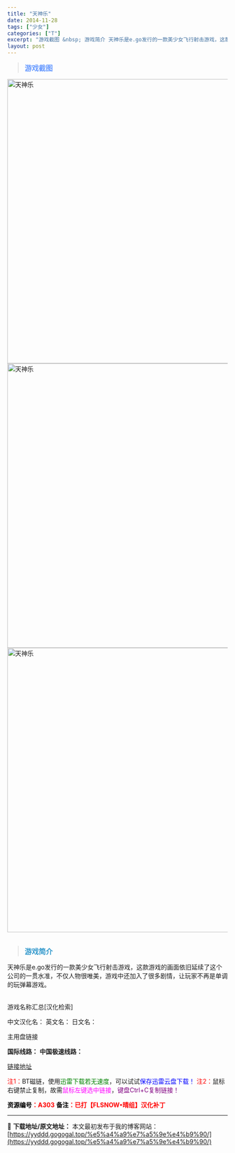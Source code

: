 ```yaml
---
title: "天神乐"
date: 2014-11-28
tags: ["少女"]
categories: ["T"]
excerpt: "游戏截图 &nbsp; 游戏简介 天神乐是e.go发行的一款美少女飞行射击游戏，这款游戏的画面依旧延续了这个公司的一贯水准，不仅人物很唯美，游戏中还加入了很多剧情，让玩家不再是单调的玩弹幕游戏。 &nbsp; 游戏名称汇总[汉化检索] 中文汉化名： 英文名： 日文名： 主用盘链接 国际线路： 中国极&hellip;"
layout: post
---
```


<div>
<blockquote><b><span style="font-size: 12pt; color: #6699ff;">游戏截图</span></b></blockquote>
<div><img title="点击放大" src="https://yyddd.gogogal.top/wp-content/uploads/2025/04/20250430_6811fcdd911e4.webp" alt="天神乐" width="650" /></div>
<div><img title="点击放大" src="https://yyddd.gogogal.top/wp-content/uploads/2025/04/20250430_6811fcdfc889c.webp" alt="天神乐" width="650" /></div>
<div><img title="点击放大" src="https://yyddd.gogogal.top/wp-content/uploads/2025/04/20250430_6811fce2a38b4.webp" alt="天神乐" width="650" /></div>
&nbsp;
<blockquote><b><span style="font-size: 12pt; color: #3399cc;">游戏简介</span></b></blockquote>
<div>天神乐是e.go发行的一款美少女飞行射击游戏，这款游戏的画面依旧延续了这个公司的一贯水准，不仅人物很唯美，游戏中还加入了很多剧情，让玩家不再是单调的玩弹幕游戏。</div>
&nbsp;

游戏名称汇总[汉化检索]

中文汉化名：
英文名：
日文名：
</div>
<div class="panel panel-primary">
<div class="panel-heading">主用盘链接</div>
<div class="panel-body">

<b>国际线路：</b>
<b>中国极速线路：</b>

<!--wechatfans start-->

<a href="https://pan.xunlei.com/s/VOSS3A_Sk25EMGu33C6lt8fmA1?pwd=u73q#">链接地址</a>

<!--wechatfans end-->
<span style="color: #ff0000;">注1：</span>BT磁链，使用<span style="color: #008000;">迅雷下载若无速度</span>，可以试试<span style="color: #0000ff;">保存迅雷云盘下载！</span>
<span style="color: #ff0000;">注2：</span>鼠标右键禁止复制，故需<span style="color: #ff00ff;">鼠标左键选中链接</span>，<span style="color: #800080;">键盘Ctrl+C复制链接！</span>

</div>
<div class="panel-footer"><span style="color: #ff0000;"><b><span style="color: #000000;">资源编号</span>：A303</b></span>
<span style="color: #ff0000;"><b><span style="color: #000000;">备注</span>：已打【FLSNOW•晴组】汉化补丁</b></span></div>
</div>

---
📖 **下载地址/原文地址：** 本文最初发布于我的博客网站：[https://yyddd.gogogal.top/%e5%a4%a9%e7%a5%9e%e4%b9%90/](https://yyddd.gogogal.top/%e5%a4%a9%e7%a5%9e%e4%b9%90/)

